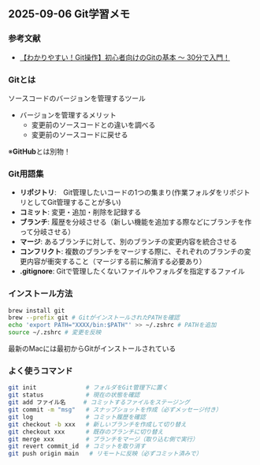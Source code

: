 ## 2025-09-06 Git学習メモ

### 参考文献
- [【わかりやすい！Git操作】初心者向けのGitの基本 〜 30分で入門！](https://youtu.be/6SLMB7BPG9E?si=glIpTsdFxN0dtinl)

### Gitとは
ソースコードのバージョンを管理するツール
- バージョンを管理するメリット
  - 変更前のソースコードとの違いを調べる
  - 変更前のソースコードに戻せる

※**GitHub**とは別物！

### Git用語集
- **リポジトリ**:　Git管理したいコードの1つの集まり(作業フォルダをリポジトリとしてGit管理することが多い)
- **コミット**: 変更・追加・削除を記録する
- **ブランチ**: 履歴を分岐させる（新しい機能を追加する際などにブランチを作って分岐させる）
- **マージ**: あるブランチに対して、別のブランチの変更内容を統合させる
- **コンフリクト**: 複数のブランチをマージする際に、それぞれのブランチの変更内容が衝突すること（マージする前に解消する必要あり）
- **.gitignore**: Gitで管理したくないファイルやフォルダを指定するファイル

### インストール方法
```bash
brew install git
brew --prefix git # GitがインストールされたPATHを確認
echo 'export PATH="XXXX/bin:$PATH"' >> ~/.zshrc # PATHを追加
source ~/.zshrc # 変更を反映
```
最新のMacには最初からGitがインストールされている

### よく使うコマンド
```bash
git init              # フォルダをGit管理下に置く
git status            # 現在の状態を確認
git add ファイル名     # コミットするファイルをステージング
git commit -m "msg"   # スナップショットを作成（必ずメッセージ付き）
git log               # コミット履歴を確認
git checkout -b xxx   # 新しいブランチを作成して切り替え
git checkout xxx      # 既存のブランチに切り替え
git merge xxx         # ブランチをマージ（取り込む側で実行）
git revert commit_id  # コミットを取り消す
git push origin main   # リモートに反映（必ずコミット済みで）
```